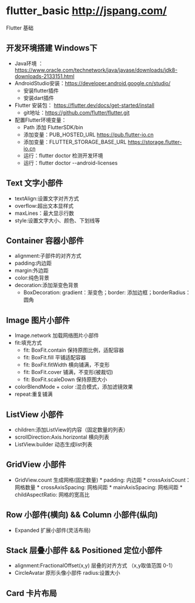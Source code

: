 # flutter_basic  http://jspang.com/

Flutter 基础

## 开发环境搭建 Windows下
  * Java环境 ：https://www.oracle.com/technetwork/java/javase/downloads/jdk8-downloads-2133151.html
  * AndroidStudio安装：https://developer.android.google.cn/studio/
    * 安装flutter插件
    * 安装dart插件
  * Flutter 安装包： https://flutter.dev/docs/get-started/install 
    * git地址：https://github.com/flutter/flutter.git
  * 配置Flutter环境变量：
    * Path 添加 FlutterSDK/bin
    * 添加变量：PUB_HOSTED_URL https://pub.flutter-io.cn
    * 添加变量：FLUTTER_STORAGE_BASE_URL https://storage.flutter-io.cn
    * 运行：flutter doctor 检测开发环境
    * 运行：flutter doctor --android-licenses
## Text 文字小部件
  * textAlign:设置文字对齐方式
  * overflow:超出文本显样式
  * maxLines：最大显示行数
  * style:设置文字大小、颜色、下划线等
  
## Container 容器小部件
  * alignment:子部件的对齐方式
  * padding:内边距
  * margin:外边距
  * color:纯色背景
  * decoration:添加渐变色背景
    * BoxDecoration: gradient：渐变色；border: 添加边框；borderRadius：圆角

## Image 图片小部件
  * Image.network 加载网络图片小部件
  * fit:填充方式
    * fit: BoxFit.contain 保持原图比例，适配容器
    * fit: BoxFit.fill 平铺适配容器
    * fit: BoxFit.fitWidth 横向铺满，不变形
    * fit: BoxFit.cover 铺满，不变形(被裁切)
    * fit: BoxFit.scaleDown 保持原图大小
  * colorBlendMode + color :混合模式，添加滤镜效果
  * repeat:重复铺满

## ListView 小部件
  * children:添加ListView的内容（固定数量的列表）
  * scrollDirection:Axis.horizontal 横向列表
  * ListView.builder 动态生成list列表

## GridView 小部件
  *  GridView.count 生成网格(固定数量)
    * padding: 内边距
    * crossAxisCount：网格数量
    * crossAxisSpacing: 网格间距
    * mainAxisSpacing: 网格间距
    * childAspectRatio: 网格的宽高比
    
## Row 小部件(横向) && Column 小部件(纵向)
  * Expanded 扩展小部件(灵活布局) 
  
## Stack 层叠小部件 && Positioned 定位小部件 
  * alignment:FractionalOffset(x,y) 层叠的对齐方式 （x,y取值范围 0-1）
  * CircleAvatar 原形头像小部件 radius:设置大小
  
## Card 卡片布局
